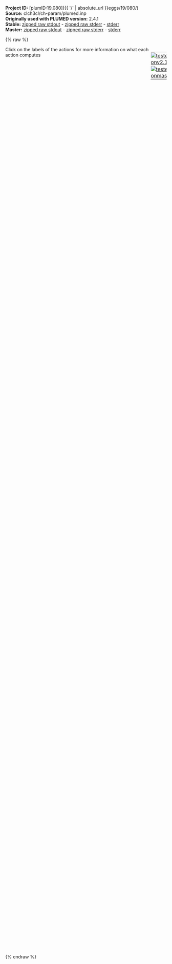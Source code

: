 **Project ID:** [plumID:19.080]({{ '/' | absolute_url }}eggs/19/080/)  
**Source:** clch3cl/ch-param/plumed.inp  
**Originally used with PLUMED version:** 2.4.1  
**Stable:** [zipped raw stdout](plumed.inp.plumed.stdout.txt.zip) - [zipped raw stderr](plumed.inp.plumed.stderr.txt.zip) - [stderr](plumed.inp.plumed.stderr)  
**Master:** [zipped raw stdout](plumed.inp.plumed_master.stdout.txt.zip) - [zipped raw stderr](plumed.inp.plumed_master.stderr.txt.zip) - [stderr](plumed.inp.plumed_master.stderr)  

{% raw %}
<div style="width: 100%; float:left">
<div style="width: 90%; float:left" id="value_details_data/clch3cl/ch-param/plumed.inp"> Click on the labels of the actions for more information on what each action computes </div>
<div style="width: 10%; float:left"><table><tr><td style="padding:1px"><a href="plumed.inp.plumed.stderr"><img src="https://img.shields.io/badge/v2.10-passing-green.svg" alt="tested onv2.10" /></a></td></tr><tr><td style="padding:1px"><a href="plumed.inp.plumed_master.stderr"><img src="https://img.shields.io/badge/master-passing-green.svg" alt="tested onmaster" /></a></td></tr></table></div></div>
<pre style="width=97%;">
<span class="plumedtooltip" style="color:green">UNITS<span class="right">This command sets the internal units for the code. <a href="https://www.plumed.org/doc-master/user-doc/html/_u_n_i_t_s.html" style="color:green">More details</a><i></i></span></span> <span class="plumedtooltip">LENGTH<span class="right">the units of lengths<i></i></span></span>=A <span class="plumedtooltip">TIME<span class="right">the units of time<i></i></span></span>=fs <span class="plumedtooltip">ENERGY<span class="right">the units of energy<i></i></span></span>=kcal/mol

<span id="data/clch3cl/ch-param/plumed.inpdefdis1_short"><span style="display:none;" id="data/clch3cl/ch-param/plumed.inp">The UNITS action with label <b></b> calculates something</span><span class="plumedtooltip" style="color:green">COORDINATION<span class="right">Calculate coordination numbers. This action has <a class="toggler" href='javascript:;' onclick='toggleDisplay("data/clch3cl/ch-param/plumed.inpdefdis1");'>hidden defaults</a>. <a href="https://www.plumed.org/doc-master/user-doc/html/_c_o_o_r_d_i_n_a_t_i_o_n.html">More details</a><i></i></span></span> <span class="plumedtooltip">GROUPA<span class="right">First list of atoms<i></i></span></span>=2 <span class="plumedtooltip">GROUPB<span class="right">Second list of atoms (if empty, N*(N-1)/2 pairs in GROUPA are counted)<i></i></span></span>=3 <span class="plumedtooltip">R_0<span class="right">The r_0 parameter of the switching function<i></i></span></span>=1.10 <span class="plumedtooltip">NN<span class="right"> The n parameter of the switching function <i></i></span></span>=12 <span class="plumedtooltip">LABEL<span class="right">a label for the action so that its output can be referenced in the input to other actions<i></i></span></span>=<b name="data/clch3cl/ch-param/plumed.inpdis1" onclick='showPath("data/clch3cl/ch-param/plumed.inp","data/clch3cl/ch-param/plumed.inpdis1","data/clch3cl/ch-param/plumed.inpdis1","black")'>dis1</b><span style="display:none;" id="data/clch3cl/ch-param/plumed.inpdis1">The COORDINATION action with label <b>dis1</b> calculates the following quantities:<table  align="center" frame="void" width="95%" cellpadding="5%"><tr><td width="5%"><b> Quantity </b>  </td><td width="5%"><b> Type </b>  </td><td><b> Description </b> </td></tr><tr><td width="5%">dis1</td><td width="5%"><font color="black">scalar</font></td><td>the value of the coordination</td></tr></table></span>
</span><span id="data/clch3cl/ch-param/plumed.inpdefdis1_long" style="display:none;"><span class="plumedtooltip" style="color:green">COORDINATION<span class="right">Calculate coordination numbers. This action uses the <a class="toggler" href='javascript:;' onclick='toggleDisplay("data/clch3cl/ch-param/plumed.inpdefdis1");'>defaults shown here</a>. <a href="https://www.plumed.org/doc-master/user-doc/html/_c_o_o_r_d_i_n_a_t_i_o_n.html">More details</a><i></i></span></span> <span class="plumedtooltip">GROUPA<span class="right">First list of atoms<i></i></span></span>=2 <span class="plumedtooltip">GROUPB<span class="right">Second list of atoms (if empty, N*(N-1)/2 pairs in GROUPA are counted)<i></i></span></span>=3 <span class="plumedtooltip">R_0<span class="right">The r_0 parameter of the switching function<i></i></span></span>=1.10 <span class="plumedtooltip">NN<span class="right"> The n parameter of the switching function <i></i></span></span>=12 <span class="plumedtooltip">LABEL<span class="right">a label for the action so that its output can be referenced in the input to other actions<i></i></span></span>=<b name="data/clch3cl/ch-param/plumed.inpdis1" onclick='showPath("data/clch3cl/ch-param/plumed.inp","data/clch3cl/ch-param/plumed.inpdis1","data/clch3cl/ch-param/plumed.inpdis1","black")'>dis1</b>  <span class="plumedtooltip">D_0<span class="right"> The d_0 parameter of the switching function<i></i></span></span>=0.0 <span class="plumedtooltip">MM<span class="right"> The m parameter of the switching function; 0 implies 2*NN<i></i></span></span>=0
</span><span id="data/clch3cl/ch-param/plumed.inpdefdis2_short"><span class="plumedtooltip" style="color:green">COORDINATION<span class="right">Calculate coordination numbers. This action has <a class="toggler" href='javascript:;' onclick='toggleDisplay("data/clch3cl/ch-param/plumed.inpdefdis2");'>hidden defaults</a>. <a href="https://www.plumed.org/doc-master/user-doc/html/_c_o_o_r_d_i_n_a_t_i_o_n.html">More details</a><i></i></span></span> <span class="plumedtooltip">GROUPA<span class="right">First list of atoms<i></i></span></span>=2 <span class="plumedtooltip">GROUPB<span class="right">Second list of atoms (if empty, N*(N-1)/2 pairs in GROUPA are counted)<i></i></span></span>=4 <span class="plumedtooltip">R_0<span class="right">The r_0 parameter of the switching function<i></i></span></span>=1.10 <span class="plumedtooltip">NN<span class="right"> The n parameter of the switching function <i></i></span></span>=12 <span class="plumedtooltip">LABEL<span class="right">a label for the action so that its output can be referenced in the input to other actions<i></i></span></span>=<b name="data/clch3cl/ch-param/plumed.inpdis2" onclick='showPath("data/clch3cl/ch-param/plumed.inp","data/clch3cl/ch-param/plumed.inpdis2","data/clch3cl/ch-param/plumed.inpdis2","black")'>dis2</b><span style="display:none;" id="data/clch3cl/ch-param/plumed.inpdis2">The COORDINATION action with label <b>dis2</b> calculates the following quantities:<table  align="center" frame="void" width="95%" cellpadding="5%"><tr><td width="5%"><b> Quantity </b>  </td><td width="5%"><b> Type </b>  </td><td><b> Description </b> </td></tr><tr><td width="5%">dis2</td><td width="5%"><font color="black">scalar</font></td><td>the value of the coordination</td></tr></table></span>
</span><span id="data/clch3cl/ch-param/plumed.inpdefdis2_long" style="display:none;"><span class="plumedtooltip" style="color:green">COORDINATION<span class="right">Calculate coordination numbers. This action uses the <a class="toggler" href='javascript:;' onclick='toggleDisplay("data/clch3cl/ch-param/plumed.inpdefdis2");'>defaults shown here</a>. <a href="https://www.plumed.org/doc-master/user-doc/html/_c_o_o_r_d_i_n_a_t_i_o_n.html">More details</a><i></i></span></span> <span class="plumedtooltip">GROUPA<span class="right">First list of atoms<i></i></span></span>=2 <span class="plumedtooltip">GROUPB<span class="right">Second list of atoms (if empty, N*(N-1)/2 pairs in GROUPA are counted)<i></i></span></span>=4 <span class="plumedtooltip">R_0<span class="right">The r_0 parameter of the switching function<i></i></span></span>=1.10 <span class="plumedtooltip">NN<span class="right"> The n parameter of the switching function <i></i></span></span>=12 <span class="plumedtooltip">LABEL<span class="right">a label for the action so that its output can be referenced in the input to other actions<i></i></span></span>=<b name="data/clch3cl/ch-param/plumed.inpdis2" onclick='showPath("data/clch3cl/ch-param/plumed.inp","data/clch3cl/ch-param/plumed.inpdis2","data/clch3cl/ch-param/plumed.inpdis2","black")'>dis2</b>  <span class="plumedtooltip">D_0<span class="right"> The d_0 parameter of the switching function<i></i></span></span>=0.0 <span class="plumedtooltip">MM<span class="right"> The m parameter of the switching function; 0 implies 2*NN<i></i></span></span>=0
</span><span id="data/clch3cl/ch-param/plumed.inpdefdis3_short"><span class="plumedtooltip" style="color:green">COORDINATION<span class="right">Calculate coordination numbers. This action has <a class="toggler" href='javascript:;' onclick='toggleDisplay("data/clch3cl/ch-param/plumed.inpdefdis3");'>hidden defaults</a>. <a href="https://www.plumed.org/doc-master/user-doc/html/_c_o_o_r_d_i_n_a_t_i_o_n.html">More details</a><i></i></span></span> <span class="plumedtooltip">GROUPA<span class="right">First list of atoms<i></i></span></span>=2 <span class="plumedtooltip">GROUPB<span class="right">Second list of atoms (if empty, N*(N-1)/2 pairs in GROUPA are counted)<i></i></span></span>=5 <span class="plumedtooltip">R_0<span class="right">The r_0 parameter of the switching function<i></i></span></span>=1.10 <span class="plumedtooltip">NN<span class="right"> The n parameter of the switching function <i></i></span></span>=12 <span class="plumedtooltip">LABEL<span class="right">a label for the action so that its output can be referenced in the input to other actions<i></i></span></span>=<b name="data/clch3cl/ch-param/plumed.inpdis3" onclick='showPath("data/clch3cl/ch-param/plumed.inp","data/clch3cl/ch-param/plumed.inpdis3","data/clch3cl/ch-param/plumed.inpdis3","black")'>dis3</b><span style="display:none;" id="data/clch3cl/ch-param/plumed.inpdis3">The COORDINATION action with label <b>dis3</b> calculates the following quantities:<table  align="center" frame="void" width="95%" cellpadding="5%"><tr><td width="5%"><b> Quantity </b>  </td><td width="5%"><b> Type </b>  </td><td><b> Description </b> </td></tr><tr><td width="5%">dis3</td><td width="5%"><font color="black">scalar</font></td><td>the value of the coordination</td></tr></table></span>
</span><span id="data/clch3cl/ch-param/plumed.inpdefdis3_long" style="display:none;"><span class="plumedtooltip" style="color:green">COORDINATION<span class="right">Calculate coordination numbers. This action uses the <a class="toggler" href='javascript:;' onclick='toggleDisplay("data/clch3cl/ch-param/plumed.inpdefdis3");'>defaults shown here</a>. <a href="https://www.plumed.org/doc-master/user-doc/html/_c_o_o_r_d_i_n_a_t_i_o_n.html">More details</a><i></i></span></span> <span class="plumedtooltip">GROUPA<span class="right">First list of atoms<i></i></span></span>=2 <span class="plumedtooltip">GROUPB<span class="right">Second list of atoms (if empty, N*(N-1)/2 pairs in GROUPA are counted)<i></i></span></span>=5 <span class="plumedtooltip">R_0<span class="right">The r_0 parameter of the switching function<i></i></span></span>=1.10 <span class="plumedtooltip">NN<span class="right"> The n parameter of the switching function <i></i></span></span>=12 <span class="plumedtooltip">LABEL<span class="right">a label for the action so that its output can be referenced in the input to other actions<i></i></span></span>=<b name="data/clch3cl/ch-param/plumed.inpdis3" onclick='showPath("data/clch3cl/ch-param/plumed.inp","data/clch3cl/ch-param/plumed.inpdis3","data/clch3cl/ch-param/plumed.inpdis3","black")'>dis3</b>  <span class="plumedtooltip">D_0<span class="right"> The d_0 parameter of the switching function<i></i></span></span>=0.0 <span class="plumedtooltip">MM<span class="right"> The m parameter of the switching function; 0 implies 2*NN<i></i></span></span>=0
</span><br/><span class="plumedtooltip" style="color:green">COMBINE<span class="right">Calculate a polynomial combination of a set of other variables. <a href="https://www.plumed.org/doc-master/user-doc/html/_c_o_m_b_i_n_e.html" style="color:green">More details</a><i></i></span></span> <span class="plumedtooltip">ARG<span class="right">the values input to this function<i></i></span></span>=<b name="data/clch3cl/ch-param/plumed.inpdis1">dis1</b>,<b name="data/clch3cl/ch-param/plumed.inpdis2">dis2</b>,<b name="data/clch3cl/ch-param/plumed.inpdis3">dis3</b> <span class="plumedtooltip">COEFFICIENTS<span class="right"> the coefficients of the arguments in your function<i></i></span></span>=0.333,0.333,0.333 <span class="plumedtooltip">PERIODIC<span class="right">if the output of your function is periodic then you should specify the periodicity of the function<i></i></span></span>=NO <span class="plumedtooltip">LABEL<span class="right">a label for the action so that its output can be referenced in the input to other actions<i></i></span></span>=<b name="data/clch3cl/ch-param/plumed.inpnm" onclick='showPath("data/clch3cl/ch-param/plumed.inp","data/clch3cl/ch-param/plumed.inpnm","data/clch3cl/ch-param/plumed.inpnm","black")'>nm</b><span style="display:none;" id="data/clch3cl/ch-param/plumed.inpnm">The COMBINE action with label <b>nm</b> calculates the following quantities:<table  align="center" frame="void" width="95%" cellpadding="5%"><tr><td width="5%"><b> Quantity </b>  </td><td width="5%"><b> Type </b>  </td><td><b> Description </b> </td></tr><tr><td width="5%">nm</td><td width="5%"><font color="black">scalar</font></td><td>a linear compbination</td></tr></table></span>
<br/><b name="data/clch3cl/ch-param/plumed.inpbf1" onclick='showPath("data/clch3cl/ch-param/plumed.inp","data/clch3cl/ch-param/plumed.inpbf1","data/clch3cl/ch-param/plumed.inpbf1","brown")'>bf1</b>: <span class="plumedtooltip" style="color:green">BF_CHEBYSHEV<span class="right">Chebyshev polynomial basis functions. <a href="https://www.plumed.org/doc-master/user-doc/html/_b_f__c_h_e_b_y_s_h_e_v.html" style="color:green">More details</a><i></i></span></span> <span class="plumedtooltip">MINIMUM<span class="right">The minimum of the interval on which the basis functions are defined<i></i></span></span>=0 <span class="plumedtooltip">MAXIMUM<span class="right">The maximum of the interval on which the basis functions are defined<i></i></span></span>=1 <span class="plumedtooltip">ORDER<span class="right">The order of the basis function expansion<i></i></span></span>=48

<span style="display:none;" id="data/clch3cl/ch-param/plumed.inpbf1">The BF_CHEBYSHEV action with label <b>bf1</b> calculates something</span><b name="data/clch3cl/ch-param/plumed.inptd" onclick='showPath("data/clch3cl/ch-param/plumed.inp","data/clch3cl/ch-param/plumed.inptd","data/clch3cl/ch-param/plumed.inptd","brown")'>td</b>: <span class="plumedtooltip" style="color:green">TD_GRID<span class="right">Target distribution from an external grid file (static). <a href="https://www.plumed.org/doc-master/user-doc/html/_t_d__g_r_i_d.html" style="color:green">More details</a><i></i></span></span> <span class="plumedtooltip">FILE<span class="right">The name of the external grid file to be used as a target distribution<i></i></span></span>=histo

<span style="color:blue" class="comment"># Expansion</span>
<br/><span style="display:none;" id="data/clch3cl/ch-param/plumed.inptd">The TD_GRID action with label <b>td</b> calculates something</span><span class="plumedtooltip" style="color:green">VES_LINEAR_EXPANSION<span class="right">Linear basis set expansion bias. <a href="https://www.plumed.org/doc-master/user-doc/html/_v_e_s__l_i_n_e_a_r__e_x_p_a_n_s_i_o_n.html" style="color:green">More details</a><i></i></span></span> ...
 <span class="plumedtooltip">ARG<span class="right">the labels of the scalars on which the bias will act<i></i></span></span>=<b name="data/clch3cl/ch-param/plumed.inpnm">nm</b>
 <span class="plumedtooltip">BASIS_FUNCTIONS<span class="right">the label of the one dimensional basis functions that should be used<i></i></span></span>=<b name="data/clch3cl/ch-param/plumed.inpbf1">bf1</b>
 <span class="plumedtooltip">TEMP<span class="right">the system temperature - this is needed if the MD code does not pass the temperature to PLUMED<i></i></span></span>=300
 <span class="plumedtooltip">GRID_BINS<span class="right">the number of bins used for the grid<i></i></span></span>=500
 <span class="plumedtooltip">TARGET_DISTRIBUTION<span class="right">the label of the target distribution to be used<i></i></span></span>=<b name="data/clch3cl/ch-param/plumed.inptd">td</b>
 <span class="plumedtooltip">LABEL<span class="right">a label for the action so that its output can be referenced in the input to other actions<i></i></span></span>=<b name="data/clch3cl/ch-param/plumed.inpexternal" onclick='showPath("data/clch3cl/ch-param/plumed.inp","data/clch3cl/ch-param/plumed.inpexternal","data/clch3cl/ch-param/plumed.inpexternal","black")'>external</b><span style="display:none;" id="data/clch3cl/ch-param/plumed.inpexternal">The VES_LINEAR_EXPANSION action with label <b>external</b> calculates the following quantities:<table  align="center" frame="void" width="95%" cellpadding="5%"><tr><td width="5%"><b> Quantity </b>  </td><td width="5%"><b> Type </b>  </td><td><b> Description </b> </td></tr><tr><td width="5%">external.bias</td><td width="5%"><font color="black">scalar</font></td><td>the instantaneous value of the bias potential</td></tr><tr><td width="5%">external.force2</td><td width="5%"><font color="black">scalar</font></td><td>the instantaneous value of the squared force due to this bias potential.</td></tr></table></span>
... VES_LINEAR_EXPANSION
<br/><span style="color:blue" class="comment"># Optimization algorithm</span>
<br/><span id="data/clch3cl/ch-param/plumed.inpdefo1_short"><span class="plumedtooltip" style="color:green">OPT_AVERAGED_SGD<span class="right">Averaged stochastic gradient decent with fixed step size. This action has <a class="toggler" href='javascript:;' onclick='toggleDisplay("data/clch3cl/ch-param/plumed.inpdefo1");'>hidden defaults</a>. <a href="https://www.plumed.org/doc-master/user-doc/html/_o_p_t__a_v_e_r_a_g_e_d__s_g_d.html">More details</a><i></i></span></span> ...
  <span class="plumedtooltip">BIAS<span class="right">the label of the VES bias to be optimized<i></i></span></span>=<b name="data/clch3cl/ch-param/plumed.inpexternal">external</b>
  <span class="plumedtooltip">STRIDE<span class="right">the frequency of updating the coefficients given in the number of MD steps<i></i></span></span>=2000
  <span class="plumedtooltip">LABEL<span class="right">a label for the action so that its output can be referenced in the input to other actions<i></i></span></span>=<b name="data/clch3cl/ch-param/plumed.inpo1" onclick='showPath("data/clch3cl/ch-param/plumed.inp","data/clch3cl/ch-param/plumed.inpo1","data/clch3cl/ch-param/plumed.inpo1","brown")'>o1</b>
  <span class="plumedtooltip">STEPSIZE<span class="right">the step size used for the optimization<i></i></span></span>=0.10
  <span class="plumedtooltip">FES_OUTPUT<span class="right">how often the FES(s) should be written out to file<i></i></span></span>=1000
  <span class="plumedtooltip">BIAS_OUTPUT<span class="right">how often the bias(es) should be written out to file<i></i></span></span>=10
  <span class="plumedtooltip">FES_PROJ_OUTPUT<span class="right">how often the projections of the FES(s) should be written out to file<i></i></span></span>=20
  <span class="plumedtooltip">COEFFS_OUTPUT<span class="right"> how often the coefficients should be written to file<i></i></span></span>=1
... OPT_AVERAGED_SGD
</span><span id="data/clch3cl/ch-param/plumed.inpdefo1_long" style="display:none;"><span style="display:none;" id="data/clch3cl/ch-param/plumed.inpo1">The OPT_AVERAGED_SGD action with label <b>o1</b> calculates the following quantities:<table  align="center" frame="void" width="95%" cellpadding="5%"><tr><td width="5%"><b> Quantity </b>  </td><td><b> Description </b> </td></tr><tr><td width="5%">o1.value</td><td>a scalar</td></tr></table></span><span class="plumedtooltip" style="color:green">OPT_AVERAGED_SGD<span class="right">Averaged stochastic gradient decent with fixed step size. This action uses the <a class="toggler" href='javascript:;' onclick='toggleDisplay("data/clch3cl/ch-param/plumed.inpdefo1");'>defaults shown here</a>. <a href="https://www.plumed.org/doc-master/user-doc/html/_o_p_t__a_v_e_r_a_g_e_d__s_g_d.html">More details</a><i></i></span></span> ...
  <span class="plumedtooltip">BIAS<span class="right">the label of the VES bias to be optimized<i></i></span></span>=<b name="data/clch3cl/ch-param/plumed.inpexternal">external</b>
  <span class="plumedtooltip">STRIDE<span class="right">the frequency of updating the coefficients given in the number of MD steps<i></i></span></span>=2000
  <span class="plumedtooltip">LABEL<span class="right">a label for the action so that its output can be referenced in the input to other actions<i></i></span></span>=<b name="data/clch3cl/ch-param/plumed.inpo1" onclick='showPath("data/clch3cl/ch-param/plumed.inp","data/clch3cl/ch-param/plumed.inpo1","data/clch3cl/ch-param/plumed.inpo1","brown")'>o1</b>
  <span class="plumedtooltip">STEPSIZE<span class="right">the step size used for the optimization<i></i></span></span>=0.10
  <span class="plumedtooltip">FES_OUTPUT<span class="right">how often the FES(s) should be written out to file<i></i></span></span>=1000
  <span class="plumedtooltip">BIAS_OUTPUT<span class="right">how often the bias(es) should be written out to file<i></i></span></span>=10
  <span class="plumedtooltip">FES_PROJ_OUTPUT<span class="right">how often the projections of the FES(s) should be written out to file<i></i></span></span>=20
  <span class="plumedtooltip">COEFFS_OUTPUT<span class="right"> how often the coefficients should be written to file<i></i></span></span>=1
 <span class="plumedtooltip">COEFFS_FILE<span class="right"> the name of output file for the coefficients<i></i></span></span>=coeffs.data
... OPT_AVERAGED_SGD
</span><br/><span class="plumedtooltip" style="color:green">FLUSH<span class="right">This command instructs plumed to flush all the open files with a user specified frequency. <a href="https://www.plumed.org/doc-master/user-doc/html/_f_l_u_s_h.html" style="color:green">More details</a><i></i></span></span> <span class="plumedtooltip">STRIDE<span class="right">the frequency with which all the open files should be flushed<i></i></span></span>=400
<span class="plumedtooltip" style="color:green">PRINT<span class="right">Print quantities to a file. <a href="https://www.plumed.org/doc-master/user-doc/html/_p_r_i_n_t.html" style="color:green">More details</a><i></i></span></span> <span class="plumedtooltip">ARG<span class="right">the labels of the values that you would like to print to the file<i></i></span></span>=<b name="data/clch3cl/ch-param/plumed.inpnm">nm</b>,<b name="data/clch3cl/ch-param/plumed.inpexternal">external.bias</b> <span class="plumedtooltip">STRIDE<span class="right"> the frequency with which the quantities of interest should be output<i></i></span></span>=400 <span class="plumedtooltip">FILE<span class="right">the name of the file on which to output these quantities<i></i></span></span>=colvar
</pre>
{% endraw %}
